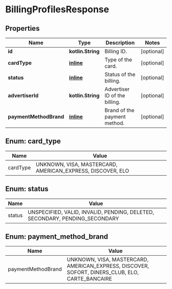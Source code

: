 
# BillingProfilesResponse

## Properties
Name | Type | Description | Notes
------------ | ------------- | ------------- | -------------
**id** | **kotlin.String** | Billing ID. |  [optional]
**cardType** | [**inline**](#CardType) | Type of the card. |  [optional]
**status** | [**inline**](#Status) | Status of the billing. |  [optional]
**advertiserId** | **kotlin.String** | Advertiser ID of the billing. |  [optional]
**paymentMethodBrand** | [**inline**](#PaymentMethodBrand) | Brand of the payment method. |  [optional]


<a id="CardType"></a>
## Enum: card_type
Name | Value
---- | -----
cardType | UNKNOWN, VISA, MASTERCARD, AMERICAN_EXPRESS, DISCOVER, ELO


<a id="Status"></a>
## Enum: status
Name | Value
---- | -----
status | UNSPECIFIED, VALID, INVALID, PENDING, DELETED, SECONDARY, PENDING_SECONDARY


<a id="PaymentMethodBrand"></a>
## Enum: payment_method_brand
Name | Value
---- | -----
paymentMethodBrand | UNKNOWN, VISA, MASTERCARD, AMERICAN_EXPRESS, DISCOVER, SOFORT, DINERS_CLUB, ELO, CARTE_BANCAIRE



